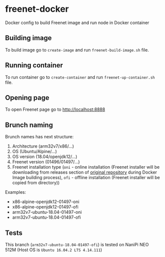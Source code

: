 # freenet-docker

Docker config to build Freenet image and run node in Docker container

## Building image

To build image go to `create-image` and run `freenet-build-image.sh` file.

## Running container

To run container go to `create-container` and run `freenet-up-container.sh` file.

## Opening page

To open Freenet page go to [http://localhost:8888](http://localhost:8888)

## Brunch naming

Brunch names has next structure:

1. Architecture (arm32v7/x86/...)
2. OS (Ubuntu/Alpine/...)
3. OS version (18.04/openjdk12/...)
4. Freenet version (01496/01497/...)
5. Freenet installation type (`oni` - online installation (Freenet installer will be downloading from releases section of [original repository](https://github.com/hyphanet/fred) during Docker Image building process), `ofi` - offline installation (Freenet installer will be copied from directory))

Examples:
* x86-alpine-openjdk12-01497-oni
* x86-alpine-openjdk12-01497-ofi
* arm32v7-ubuntu-18.04-01497-oni
* arm32v7-ubuntu-18.04-01497-ofi

## Tests

This branch (`arm32v7-ubuntu-18.04-01497-ofi`) is tested on NaniPi NEO 512M (Host OS is `Ubuntu 16.04.2 LTS 4.14.111`)